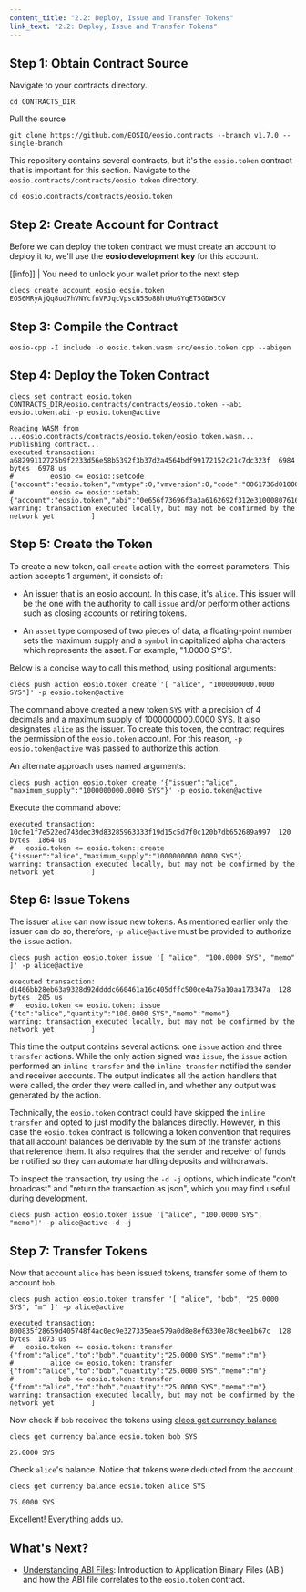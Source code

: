 ```yaml
---
content_title: "2.2: Deploy, Issue and Transfer Tokens"
link_text: "2.2: Deploy, Issue and Transfer Tokens"
---
```

## Step 1: Obtain Contract Source

Navigate to your contracts directory.

```shell
cd CONTRACTS_DIR
```

Pull the source

```shell
git clone https://github.com/EOSIO/eosio.contracts --branch v1.7.0 --single-branch
```

This repository contains several contracts, but it's the `eosio.token` contract that is important for this section. Navigate to the `eosio.contracts/contracts/eosio.token` directory.

```shell
cd eosio.contracts/contracts/eosio.token
```

## Step 2: Create Account for Contract

Before we can deploy the token contract we must create an account to deploy it to, we'll use the **eosio development key** for this account.

[[info]]
| You need to unlock your wallet prior to the next step

```shell
cleos create account eosio eosio.token EOS6MRyAjQq8ud7hVNYcfnVPJqcVpscN5So8BhtHuGYqET5GDW5CV
```

## Step 3: Compile the Contract

```shell
eosio-cpp -I include -o eosio.token.wasm src/eosio.token.cpp --abigen
```

## Step 4: Deploy the Token Contract

```shell
cleos set contract eosio.token CONTRACTS_DIR/eosio.contracts/contracts/eosio.token --abi eosio.token.abi -p eosio.token@active
```

```shell
Reading WASM from ...eosio.contracts/contracts/eosio.token/eosio.token.wasm...
Publishing contract...
executed transaction: a68299112725b9f2233d56e58b5392f3b37d2a4564bdf99172152c21c7dc323f  6984 bytes  6978 us
#         eosio <= eosio::setcode               {"account":"eosio.token","vmtype":0,"vmversion":0,"code":"0061736d0100000001a0011b60000060017e006002...
#         eosio <= eosio::setabi                {"account":"eosio.token","abi":"0e656f73696f3a3a6162692f312e310008076163636f756e7400010762616c616e63...
warning: transaction executed locally, but may not be confirmed by the network yet         ]
```

## Step 5: Create the Token

To create a new token, call `create` action with the correct parameters. This action accepts 1 argument, it consists of:

* An issuer that is an eosio account. In this case, it's `alice`. This issuer will be the one with the authority to call `issue` and/or perform other actions such as closing accounts or retiring tokens.

* An `asset` type composed of two pieces of data, a floating-point number sets the maximum supply and a `symbol` in capitalized alpha characters which represents the asset. For example, "1.0000 SYS".

Below is a concise way to call this method, using positional arguments:

```shell
cleos push action eosio.token create '[ "alice", "1000000000.0000 SYS"]' -p eosio.token@active
```

The command above created a new token `SYS` with a precision of 4 decimals and a maximum supply of 1000000000.0000 SYS.  It also designates `alice` as the issuer.  To create this token, the contract requires the permission of the `eosio.token` account. For this reason, `-p eosio.token@active` was passed to authorize this action.

An alternate approach uses named arguments:

```shell
cleos push action eosio.token create '{"issuer":"alice", "maximum_supply":"1000000000.0000 SYS"}' -p eosio.token@active
```

Execute the command above:

```shell
executed transaction: 10cfe1f7e522ed743dec39d83285963333f19d15c5d7f0c120b7db652689a997  120 bytes  1864 us
#   eosio.token <= eosio.token::create          {"issuer":"alice","maximum_supply":"1000000000.0000 SYS"}
warning: transaction executed locally, but may not be confirmed by the network yet         ]
```

## Step 6: Issue Tokens

The issuer `alice` can now issue new tokens.  As mentioned earlier only the issuer can do so, therefore, `-p alice@active` must be provided to authorize the `issue` action.

```shell
cleos push action eosio.token issue '[ "alice", "100.0000 SYS", "memo" ]' -p alice@active
```

```shell
executed transaction: d1466bb28eb63a9328d92ddddc660461a16c405dffc500ce4a75a10aa173347a  128 bytes  205 us
#   eosio.token <= eosio.token::issue           {"to":"alice","quantity":"100.0000 SYS","memo":"memo"}
warning: transaction executed locally, but may not be confirmed by the network yet         ]
```

This time the output contains several actions: one `issue` action and three `transfer` actions.  While the only action signed was `issue`, the `issue` action performed an `inline transfer` and the `inline transfer` notified the sender and receiver accounts.  The output indicates all the action handlers that were called, the order they were called in, and whether any output was generated by the action.

Technically, the `eosio.token` contract could have skipped the `inline transfer` and opted to just modify the balances directly.  However, in this case the `eosio.token` contract is following a token convention that requires that all account balances be derivable by the sum of the transfer actions that reference them.  It also requires that the sender and receiver of funds be notified so they can automate handling deposits and withdrawals.

To inspect the transaction, try using the `-d -j` options, which indicate "don't broadcast" and "return the transaction as json", which you may find useful during development.

```shell
cleos push action eosio.token issue '["alice", "100.0000 SYS", "memo"]' -p alice@active -d -j
```

## Step 7: Transfer Tokens
Now that account `alice` has been issued tokens, transfer some of them to account `bob`.

```shell
cleos push action eosio.token transfer '[ "alice", "bob", "25.0000 SYS", "m" ]' -p alice@active
```

```text
executed transaction: 800835f28659d405748f4ac0ec9e327335eae579a0d8e8ef6330e78c9ee1b67c  128 bytes  1073 us
#   eosio.token <= eosio.token::transfer        {"from":"alice","to":"bob","quantity":"25.0000 SYS","memo":"m"}
#         alice <= eosio.token::transfer        {"from":"alice","to":"bob","quantity":"25.0000 SYS","memo":"m"}
#           bob <= eosio.token::transfer        {"from":"alice","to":"bob","quantity":"25.0000 SYS","memo":"m"}
warning: transaction executed locally, but may not be confirmed by the network yet         ]
```

Now check if `bob` received the tokens using [cleos get currency balance](https://developers.eos.io/manuals/eos/latest/cleos/command-reference/get/currency-balance)

```shell
cleos get currency balance eosio.token bob SYS
```

```text
25.0000 SYS
```

Check `alice`'s balance.  Notice that tokens were deducted from the account.

```shell
cleos get currency balance eosio.token alice SYS
```

```text
75.0000 SYS
```

Excellent! Everything adds up.

## What's Next?
- [Understanding ABI Files](./03_understanding-ABI-files.md): Introduction to Application Binary Files (ABI) and how the ABI file correlates to the `eosio.token` contract.
